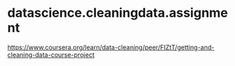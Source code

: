 # datascience.cleaningdata.assignment
https://www.coursera.org/learn/data-cleaning/peer/FIZtT/getting-and-cleaning-data-course-project
